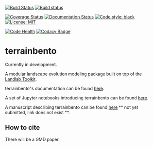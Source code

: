 [![Build Status](https://travis-ci.org/TerrainBento/terrainbento.svg?branch=master)](https://travis-ci.org/TerrainBento/terrainbento)
[![Build status](https://ci.appveyor.com/api/projects/status/kwwpjifg8vrwe51x/branch/master?svg=true)](https://ci.appveyor.com/project/kbarnhart/terrainbento/branch/master)

[![Coverage Status](https://coveralls.io/repos/github/TerrainBento/terrainbento/badge.svg?branch=master)](https://coveralls.io/github/TerrainBento/terrainbento?branch=master)
[![Documentation Status](https://readthedocs.org/projects/terrainbento/badge/?version=latest)](http://terrainbento.readthedocs.io/en/latest/?badge=latest)
[![Code style: black](https://img.shields.io/badge/code%20style-black-000000.svg)](https://github.com/ambv/black)
[![License: MIT](https://img.shields.io/badge/License-MIT-yellow.svg)](https://opensource.org/licenses/MIT)

[![Code Health](https://landscape.io/github/TerrainBento/terrainbento/master/landscape.svg?style=flat)](https://landscape.io/github/TerrainBento/terrainbento/master) [![Codacy Badge](https://api.codacy.com/project/badge/Grade/7fcb775a6c3044cda4429ed1c1dac2e8)](https://www.codacy.com/app/katy.barnhart/terrainbento?utm_source=github.com&amp;utm_medium=referral&amp;utm_content=TerrainBento/terrainbento&amp;utm_campaign=Badge_Grade)

# terrainbento

Currently in development.

A modular landscape evolution modeling package built on top of the [Landlab Toolkit](http://landlab.github.io).

terrainbento"s documentation can be found [here](http://terrainbento.readthedocs.io/).

A set of Jupyter notebooks introducing terrainbento can be found [here](https://github.com/TerrainBento/examples_tests_and_tutorials).

A manuscript describing terrainbento can be found [here]() ** not yet submitted, link does not exist **.

## How to cite

There will be a GMD paper.
